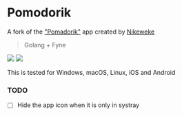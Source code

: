 # Pomodorik

A fork of the ["Pomadorik"](https://github.com/Nikeweke/pomadorik) app created by [Nikeweke](https://github.com/Nikeweke)

> Golang + Fyne 

![](https://github.com/andydotxyz/pomodorik/blob/master/screenshots/Screenshot_1.png)
![](https://github.com/andydotxyz/pomodorik/blob/master/screenshots/Screenshot_2.png)

This is tested for Windows, macOS, Linux, iOS and Android

### TODO

* [ ] Hide the app icon when it is only in systray